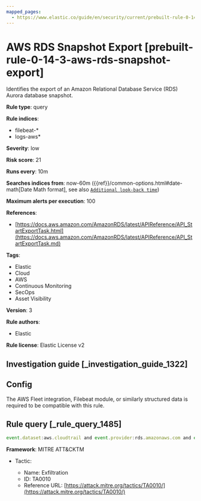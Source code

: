 ```yaml
---
mapped_pages:
  - https://www.elastic.co/guide/en/security/current/prebuilt-rule-0-14-3-aws-rds-snapshot-export.html
---
```


# AWS RDS Snapshot Export [prebuilt-rule-0-14-3-aws-rds-snapshot-export]

Identifies the export of an Amazon Relational Database Service (RDS) Aurora database snapshot.

**Rule type**: query

**Rule indices**:

* filebeat-*
* logs-aws*

**Severity**: low

**Risk score**: 21

**Runs every**: 10m

**Searches indices from**: now-60m ({{ref}}/common-options.html#date-math[Date Math format], see also [`Additional look-back time`](docs-content://solutions/security/detect-and-alert/create-detection-rule.md#rule-schedule))

**Maximum alerts per execution**: 100

**References**:

* [https://docs.aws.amazon.com/AmazonRDS/latest/APIReference/API_StartExportTask.html](https://docs.aws.amazon.com/AmazonRDS/latest/APIReference/API_StartExportTask.md)

**Tags**:

* Elastic
* Cloud
* AWS
* Continuous Monitoring
* SecOps
* Asset Visibility

**Version**: 3

**Rule authors**:

* Elastic

**Rule license**: Elastic License v2

## Investigation guide [_investigation_guide_1322]

## Config

The AWS Fleet integration, Filebeat module, or similarly structured data is required to be compatible with this rule.

## Rule query [_rule_query_1485]

```js
event.dataset:aws.cloudtrail and event.provider:rds.amazonaws.com and event.action:StartExportTask and event.outcome:success
```

**Framework**: MITRE ATT&CKTM

* Tactic:

    * Name: Exfiltration
    * ID: TA0010
    * Reference URL: [https://attack.mitre.org/tactics/TA0010/](https://attack.mitre.org/tactics/TA0010/)



